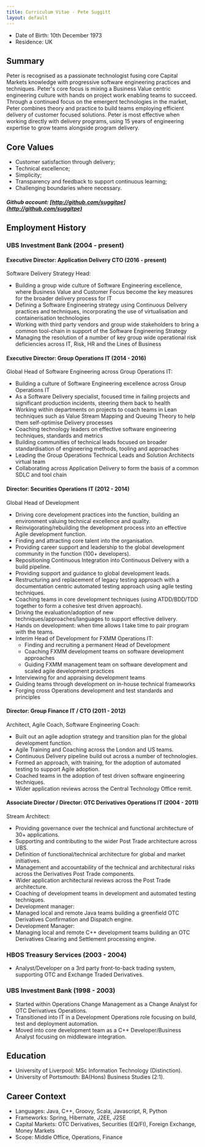 ```yaml
---
title: Curriculum Vitae - Pete Suggitt
layout: default
---
```


* Date of Birth: 10th December 1973
* Residence: UK

## Summary
Peter is recognised as a passionate technologist fusing core Capital Markets knowledge with progressive software engineering practices and techniques.  Peter's core focus is mixing a Business Value centric engineering culture with hands on project work enabling teams to succeed.  Through a continued focus on the emergent technologies in the market, Peter combines theory and practice to build teams employing efficient delivery of customer focused solutions.  Peter is most effective when working directly with delivery programs, using 15 years of engineering expertise to grow teams alongside program delivery.


## Core Values
- Customer satisfaction through delivery;
- Technical excellence;
- Simplicity;
- Transparency and feedback to support continuous learning;
- Challenging boundaries where necessary.

##### Github account: [http://github.com/suggitpe](http://github.com/suggitpe)

## Employment History

### UBS Investment Bank (2004 - present)

#### Executive Director: Application Delivery CTO (2016 - present)
Software Delivery Strategy Head:
 - Building a group wide culture of Software Engineering excellence, where Business Value and Customer Focus become the key measures for the broader delivery process for IT
 - Defining a Software Engineering strategy using Continuous Delivery practices and techniques, incorporating the use of virtualisation and containerisation technologies
 - Working with third party vendors and group wide stakeholders to bring a common tool-chain in support of the Software Engineering Strategy
 - Managing the resolution of a number of key group wide operational risk deficiencies across IT, Risk, HR and the Lines of Business

#### Executive Director: Group Operations IT (2014 - 2016)
Global Head of Software Engineering across Group Operations IT:
 - Building a culture of Software Engineering excellence across Group Operations IT
 - As a Software Delivery specialist, focused time in failing projects and significant production incidents, steering them back to health
 - Working within departments on projects to coach teams in Lean techniques such as Value Stream Mapping and Queuing Theory to help them self-optimise Delivery processes
 - Coaching technology leaders on effective software engineering techniques, standards and metrics
 - Building communities of technical leads focused on broader standardisation of engineering methods, tooling and approaches
 - Leading the Group Operations Technical Leads and Solution Architects virtual team
 - Collaborating across Application Delivery to form the basis of a common SDLC and tool chain

#### Director: Securities Operations IT (2012 - 2014)
Global Head of Development
- Driving core development practices into the function, building an environment valuing technical excellence and quality.
- Reinvigorating/rebuilding the development process into an effective Agile development function.
- Finding and attracting core talent into the organisation.
- Providing career support and leadership to the global development community in the function (100+ developers).
- Repositioning Continuous Integration into Continuous Delivery with a build pipeline.
- Providing support and guidance to global development leads.
- Restructuring and replacement of legacy testing approach with a documentation centric automated testing approach using agile testing techniques.
- Coaching teams in core development techniques (using ATDD/BDD/TDD together to form a cohesive test driven approach).
- Driving the evaluation/adoption of new techniques/approaches/languages to support effective delivery.
- Hands on development: when time allows I take time to pair program with the teams.
- Interim Head of Development for FXMM Operations IT:
    - Finding and recruiting a permanent Head of Development
    - Coaching FXMM development teams on software development approaches
    - Guiding FXMM management team on software development and scaled agile development practices
- Interviewing for and appraising development teams
- Guiding teams through development on in-house technical frameworks
- Forging cross Operations development and test standards and principles

#### Director: Group Finance IT / CTO (2011 - 2012)
Architect, Agile Coach, Software Engineering Coach:
- Built out an agile adoption strategy and transition plan for the global development function.
- Agile Training and Coaching across the London and US teams.
- Continuous Delivery pipeline build out across a number of technologies.
- Formed an approach, with training, for the adoption of automated testing to support Agile adoption.
- Coached teams in the adoption of test driven software engineering techniques.
- Wider application reviews across the Central Technology Office remit.

#### Associate Director / Director: OTC Derivatives Operations IT (2004 - 2011)
Stream Architect:
- Providing governance over the technical and functional architecture of 30+ applications.
- Supporting and contributing to the wider Post Trade architecture across UBS.
- Definition of functional/technical architecture for global and market initiatives.
- Management and accountability of the technical and architectural risks across the Derivatives Post Trade components.
- Wider application architectural reviews across the Post Trade architecture.
- Coaching of development teams in development and automated testing techniques.
- Development manager:
- Managed local and remote Java teams building a greenfield OTC Derivatives Confirmation and Dispatch engine.
- Development Manager:
- Managing local and remote C++ development teams building an OTC Derivatives Clearing and Settlement processing engine.

### HBOS Treasury Services (2003 - 2004)
- Analyst/Developer on a 3rd party front-to-back trading system, supporting OTC and Exchange Traded Derivatives.

### UBS Investment Bank (1998 - 2003)
- Started within Operations Change Management as a Change Analyst for OTC Derivatives Operations.
- Transitioned into IT in a Development Operations role focusing on build, test and deployment automation.
- Moved into core development team as a C++ Developer/Business Analyst focusing on middleware integration.

## Education
- University of Liverpool: MSc Information Technology (Distinction).
- University of Portsmouth: BA(Hons) Business Studies (2:1).

## Career Context
- Languages: Java, C++, Groovy, Scala, Javascript, R, Python
- Frameworks: Spring, Hibernate, J2EE, J2SE
- Capital Markets: OTC Derivatives, Securities (EQ/FI), Foreign Exchange, Money Markets
- Scope: Middle Office, Operations, Finance
